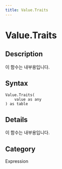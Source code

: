 ```yaml
---
title: Value.Traits
---
```


# Value.Traits


## Description

이 함수는 내부용입니다.


## Syntax

```powerquery
Value.Traits(
    value as any
) as table
```


## Details

이 함수는 내부용입니다.



## Category
Expression
